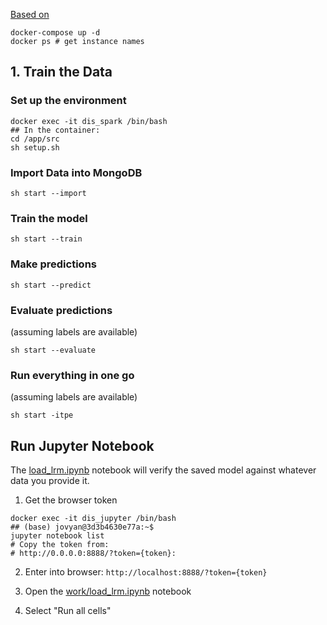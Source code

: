 [Based on](https://github.com/bitnami/bitnami-docker-spark)

```shell
docker-compose up -d
docker ps # get instance names
```

## 1. Train the Data

### Set up the environment
```shell
docker exec -it dis_spark /bin/bash
## In the container:
cd /app/src
sh setup.sh
```
### Import Data into MongoDB
```shell
sh start --import
```

### Train the model
```shell
sh start --train
```

### Make predictions 
```shell
sh start --predict
```

### Evaluate predictions 
(assuming labels are available)
```shell
sh start --evaluate
```


### Run everything in one go
(assuming labels are available)
```shell
sh start -itpe
```


## Run Jupyter Notebook

The [load_lrm.ipynb](app/work/load_lrm.ipynb) notebook will verify the saved model against whatever data you provide it.
1. Get the browser token
```shell
docker exec -it dis_jupyter /bin/bash
## (base) jovyan@3d3b4630e77a:~$
jupyter notebook list
# Copy the token from:
# http://0.0.0.0:8888/?token={token}:
```

2. Enter into browser: `http://localhost:8888/?token={token}`

3. Open the [work/load_lrm.ipynb](app/work/load_lrm.ipynb) notebook

4. Select "Run all cells"